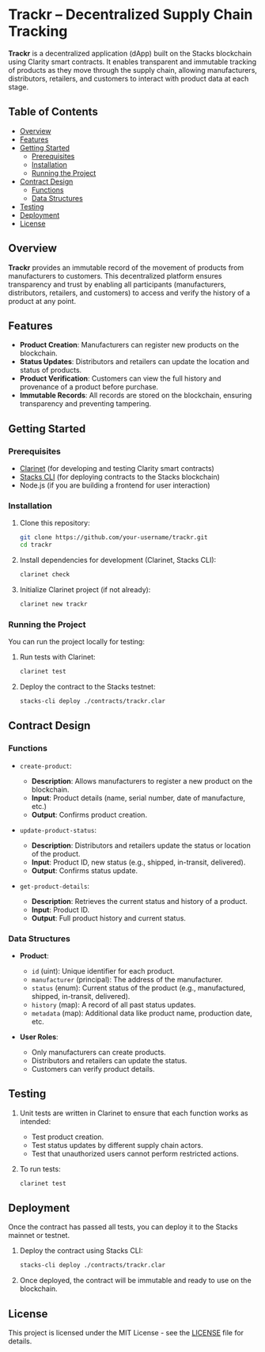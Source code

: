 # Trackr – Decentralized Supply Chain Tracking

**Trackr** is a decentralized application (dApp) built on the Stacks blockchain using Clarity smart contracts. It enables transparent and immutable tracking of products as they move through the supply chain, allowing manufacturers, distributors, retailers, and customers to interact with product data at each stage.

## Table of Contents
- [Overview](#overview)
- [Features](#features)
- [Getting Started](#getting-started)
  - [Prerequisites](#prerequisites)
  - [Installation](#installation)
  - [Running the Project](#running-the-project)
- [Contract Design](#contract-design)
  - [Functions](#functions)
  - [Data Structures](#data-structures)
- [Testing](#testing)
- [Deployment](#deployment)
- [License](#license)

## Overview
**Trackr** provides an immutable record of the movement of products from manufacturers to customers. This decentralized platform ensures transparency and trust by enabling all participants (manufacturers, distributors, retailers, and customers) to access and verify the history of a product at any point.

## Features
- **Product Creation**: Manufacturers can register new products on the blockchain.
- **Status Updates**: Distributors and retailers can update the location and status of products.
- **Product Verification**: Customers can view the full history and provenance of a product before purchase.
- **Immutable Records**: All records are stored on the blockchain, ensuring transparency and preventing tampering.

## Getting Started

### Prerequisites
- [Clarinet](https://github.com/hirosystems/clarinet) (for developing and testing Clarity smart contracts)
- [Stacks CLI](https://docs.hiro.so/get-started/stacks-cli) (for deploying contracts to the Stacks blockchain)
- Node.js (if you are building a frontend for user interaction)
  
### Installation
1. Clone this repository:
   ```bash
   git clone https://github.com/your-username/trackr.git
   cd trackr
   ```

2. Install dependencies for development (Clarinet, Stacks CLI):
   ```bash
   clarinet check
   ```

3. Initialize Clarinet project (if not already):
   ```bash
   clarinet new trackr
   ```

### Running the Project
You can run the project locally for testing:
1. Run tests with Clarinet:
   ```bash
   clarinet test
   ```

2. Deploy the contract to the Stacks testnet:
   ```bash
   stacks-cli deploy ./contracts/trackr.clar
   ```

## Contract Design

### Functions
- `create-product`:
  - **Description**: Allows manufacturers to register a new product on the blockchain.
  - **Input**: Product details (name, serial number, date of manufacture, etc.)
  - **Output**: Confirms product creation.
  
- `update-product-status`:
  - **Description**: Distributors and retailers update the status or location of the product.
  - **Input**: Product ID, new status (e.g., shipped, in-transit, delivered).
  - **Output**: Confirms status update.
  
- `get-product-details`:
  - **Description**: Retrieves the current status and history of a product.
  - **Input**: Product ID.
  - **Output**: Full product history and current status.

### Data Structures
- **Product**:
  - `id` (uint): Unique identifier for each product.
  - `manufacturer` (principal): The address of the manufacturer.
  - `status` (enum): Current status of the product (e.g., manufactured, shipped, in-transit, delivered).
  - `history` (map): A record of all past status updates.
  - `metadata` (map): Additional data like product name, production date, etc.

- **User Roles**:
  - Only manufacturers can create products.
  - Distributors and retailers can update the status.
  - Customers can verify product details.

## Testing
1. Unit tests are written in Clarinet to ensure that each function works as intended:
   - Test product creation.
   - Test status updates by different supply chain actors.
   - Test that unauthorized users cannot perform restricted actions.

2. To run tests:
   ```bash
   clarinet test
   ```

## Deployment
Once the contract has passed all tests, you can deploy it to the Stacks mainnet or testnet.

1. Deploy the contract using Stacks CLI:
   ```bash
   stacks-cli deploy ./contracts/trackr.clar
   ```

2. Once deployed, the contract will be immutable and ready to use on the blockchain.

## License
This project is licensed under the MIT License - see the [LICENSE](LICENSE) file for details.